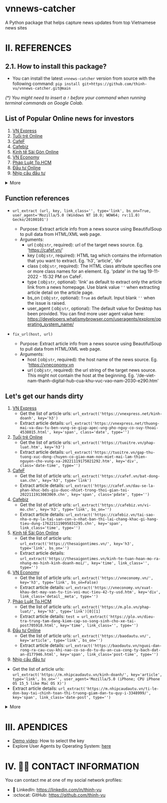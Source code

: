 # vnnews-catcher
A Python package that helps capture news updates from top Vietnamese news sites

# II. REFERENCES
## 2.1. How to install this package?
- You can install the latest `vnnews-catcher` version from source with the following command:
`pip install git+https://github.com/thinh-vu/vnnews-catcher.git@main`

_(*) You might need to insert a `!` before your command when running terminal commands on Google Colab._

## List of Popular Online news for investors
1. [VN Express](https://vnexpress.net/)
2. [Tuổi trẻ Online](https://tuoitre.vn/)
3. [CafeF](https://cafef.vn/)
4. [Cafebiz](https://cafebiz.vn/)
5. [Kinh tế Sài Gòn Online](https://thesaigontimes.vn/)
6. [VN Economy](https://vneconomy.vn/)
7. [Pháp Luật Tp.HCM](https://plo.vn/)
8. [Đầu tư Online](https://baodautu.vn/)
9. [Nhịp cầu đầu tư](https://nhipcaudautu.vn/)
<details>
    <summary> More</summary>
       10. [Diễn đàn doanh nghiệp](https://diendandoanhnghiep.vn/)
       11. [Diễn đàn kinh tế Việt Nam - Vietnamnet](https://vef.vn/)
       12. [Forbes Việt Nam](https://forbes.vn/)
       13. [Vietstock](https://vietstock.vn/)
       14. [Tin nhanh chứng khoán](https://www.tinnhanhchungkhoan.vn/)
       15. [Cafe Land](https://cafeland.vn/)
       16. [Kenh14](https://kenh14.vn/)
       17. [Dân trí](https://dantri.com.vn/)
       18. [Thanh niên](https://thanhnien.vn/)
       19. [Vietnamnet](http://vietnamnet.vn/)
       20. [Nhân dân điện tử](http://www.nhandan.com.vn/)
       21. [Lao động](http://laodong.com.vn/)
       22. [Đời sống & pháp luật](http://www.doisongphapluat.com/)
</details>

## Function references

- `url_extract (url, key, link_class='', type='link', bs_on=True, user_agent='Mozilla/5.0 (Windows NT 10.0; WOW64; rv:11.0) Gecko/20100101')`
    - Purpose: Extract article info from a news source using BeautifulSoup to pull data from HTML/XML web page.
    - Arguments:
      - url (:obj:`str`, required): url of the target news source. Eg. 'https://cafef.vn/'
      - key (:obj:`str`, required): HTML tag which contains the information that you want to extract. Eg. 'h3', 'article', 'div'
      - class (:obj:`str`, required): The HTML class attribute specifies one or more class names for an element. Eg. 'pdate' in the tag <span class="pdate">19-11-2022 - 15:32 PM </span> on CafeF.
      - type (:obj:`str`, optional): 'link' as default to extract only the article link from a news homepage. Use blank value `''` when extracting article detail on the article page.
      - bs_on (:obj:`str`, optional): `True` as default. Input blank `''` when the issue is raised.
      - user_agent (:obj:`str`, optional): The default value for Desktop has been provided. You can find more user agent value here: https://developers.whatismybrowser.com/useragents/explore/operating_system_name/

- `fix_url(host, url)`
  - Purpose: Extract article info from a news source using BeautifulSoup to pull data from HTML/XML web page.
  - Arguments:
    - host (:obj:`str`, required): the host name of the news source. Eg. 'https://vneconomy.vn
    - url (:obj:`str`, required): the url string of the target news source. This might not contain the host at the beginning. Eg. '/de-viet-nam-thanh-digital-hub-cua-khu-vuc-vao-nam-2030-e290.htm'

## Let's get our hands dirty
1. [VN Express](https://vnexpress.net/)
   - Get the list of article urls: `url_extract('https://vnexpress.net/kinh-doanh', key='h3')`
   - Extract article details: `url_extract('https://vnexpress.net/thuong-mai-va-dau-tu-ben-vung-se-giup-apec-ung-pho-nguy-co-suy-thoai-4538015.html', key='span', class='date', type='')`
2. [Tuổi trẻ Online](https://tuoitre.vn/)
   - Get the list of article urls: `url_extract('https://tuoitre.vn/phap-luat.htm', key='h3')`
   - Extract article details: `url_extract('https://tuoitre.vn/gap-thu-tuong-xuc-dong-chuyen-co-giao-mam-non-miet-mai-lam-thien-nguyen-cho-vung-xa-20221119175021292.htm', key='div', class='date-time', type='')`
3. [CafeF](https://cafef.vn/)
   - Get the list of article urls:  `url_extract('https://cafef.vn/bat-dong-san.chn', key='h3', type='link')`
   - Extract article details: `url_extract('https://cafef.vn/dau-se-la-phan-khuc-bds-giu-duoc-nhiet-trong-thoi-gian-toi-2022111913083069.chn', key='span', class='pdate', type='')`
4. [Cafebiz](https://cafebiz.vn/)
   - Get the list of article urls:  `url_extract('https://cafebiz.vn/vi-mo.chn', key='h3', type='link', bs_on='')`
   - Extract article details: `url_extract('https://cafebiz.vn/tai-sao-nha-o-my-la-tai-san-con-o-nhat-ban-thi-lai-chang-khac-gi-hang-tieu-dung-176221119095831295.chn', key='span', link_class='time', type='')`
5. [Kinh tế Sài Gòn Online](https://thesaigontimes.vn/)
   - Get the list of article urls:  `url_extract('https://thesaigontimes.vn/', key='h3', type='link', bs_on='')`
   - Extract article details: `url_extract('https://thesaigontimes.vn/kinh-te-tuan-hoan-mo-ra-nhung-mo-hinh-kinh-doanh-moi/', key='time', link_class='', type='')`
6. [VN Economy](https://vneconomy.vn/)
   - Get the list of article urls:  `url_extract('https://vneconomy.vn/', key='h3', type='link', bs_on=False)`
   - Extract article details: `url_extract('https://vneconomy.vn/xuat-khau-det-may-van-tu-tin-voi-muc-tieu-42-ty-usd.htm', key='div', link_class='detail__meta', type='')`
7. [Pháp Luật Tp.HCM](https://plo.vn/)
   - Get the list of article urls:  `url_extract('https://m.plo.vn/phap-luat/', key='h3', type='link')[0][1]`
   - Extract article details: `test = url_extract('https://plo.vn/dieu-tra-trung-tam-dang-kiem-cap-so-song-sinh-cho-xe-tai-post705918.html', key='time', link_class='', type='')`
8. [Đầu tư Online](https://baodautu.vn/)
   - Get the list of article urls:  `url_extract('https://baodautu.vn/', key='article', type='link', bs_on='')`
   - Extract article details: `url_extract('https://baodautu.vn/nguoi-dan-rong-ra-cau-cuu-khi-nao-co-so-do-tu-du-an-cua-cong-ty-bach-dat-an-d177946.html', key='span', link_class='post-time', type='')`
9.  [Nhịp cầu đầu tư](https://nhipcaudautu.vn/)
   - Get the list of article urls:  `url_extract('https://m.nhipcaudautu.vn/kinh-doanh/', key='article', type='link', bs_on='', user_agent='Mozilla/5.0 (iPhone; CPU iPhone OS 15_5 like Mac OS X)')`
   - Extract article details: `url_extract('https://m.nhipcaudautu.vn/ti-le-don-bay-tai-chinh-toan-thi-truong-giam-dan-tu-quy-i-3348999/', key='span', link_class='date-post', type='')`

<details>
    <summary> More</summary>
      1.  [Diễn đàn doanh nghiệp](https://diendandoanhnghiep.vn/)
      - Get the list of article urls:  `url_extract('https://diendandoanhnghiep.vn/', key='h3', type='link', bs_on='')`
      - Extract article details: `url_extract('https://diendandoanhnghiep.vn/https-diendandoanhnghiep-vn-dien-mat-troi-mai-nha-can-hoan-thien-co-che-ho-tro-doanh-nghiep-phat-trien-225626-html-e313.html', key='span', link_class='created_time', type='')`
      1.  [Diễn đàn kinh tế Việt Nam - Vietnamnet](https://vef.vn/)
      - Get the list of article urls:  `url_extract('https://vef.vn/diem-nong/', key='article', type='link', bs_on='')`
      - Extract article details: ``
      1.  [Forbes Việt Nam](https://forbes.vn/)
      - Get the list of article urls:  `url_extract('https://forbes.vn', key='h3', type='link', bs_on='')`
      - Extract article details: `url_extract('https://forbes.vn/m-village-cua-nguyen-hai-ninh-xay-lang-trong-pho/', key='div', link_class='forbes-single__heading-time', type='')`
      1.  [Vietstock](https://vietstock.vn/)
      - Get the list of article urls:  `url_extract('https://vietstock.vn/', key='h4', type='link', bs_on='')`
      - Extract article details: `url_extract('https://vietstock.vn/2022/11/thieu-hut-iphone-14-nguoi-dung-viet-lua-chon-iphone-doi-cu-4264-1017483.htm', key='span', link_class='date', type='')`
      1.  [Tin nhanh chứng khoán](https://www.tinnhanhchungkhoan.vn/)
      - Get the list of article urls: Doesn't work `url_extract('https://m.tinnhanhchungkhoan.vn/', key='h2', type='link', bs_on='')`
      - Extract article details: `url_extract('https://www.tinnhanhchungkhoan.vn/big-trends-sau-con-mua-troi-lai-sang-post310328.html', key='time', link_class='', type='')`
      1.  [Cafe Land](https://cafeland.vn/)
      - Get the list of article urls:  `url_extract('https://cafeland.vn/', key='h3', type='link', bs_on='')`
      - Extract article details: `url_extract('https://cafeland.vn/phan-tich/bien-doi-khi-hau-dang-leo-thang-nhung-doanh-nghiep-chu-yeu-doi-pho-114941.html', key='div', link_class='info-date right', type='')`
      1.  [Kenh14](https://kenh14.vn/)
      - Get the list of article urls:  `url_extract('https://m.kenh14.vn/doi-song.chn', key='h3', type='link')`
      - Extract article details: `url_extract('https://m.kenh14.vn/phia-sau-nhung-gen-z-okela-co-luc-that-bai-co-luc-khong-on-lam-nhung-chua-bao-gio-ngung-no-luc-20221119153833146.chn', key='span', link_class='kbwcm-time', type='')`
      1.  [Dân trí](https://dantri.com.vn/)
      - Get the list of article urls:  `url_extract('https://dantri.com.vn/', key='h3', type='link', bs_on='')`
      - Extract article details: `url_extract('https://dantri.com.vn/the-gioi/moscow-cao-buoc-ukraine-kich-dong-xung-dot-quan-su-nga-nato-20221119145209276.htm', key='time', link_class='author-time', type='')`
      1.  [Thanh niên](https://thanhnien.vn/)
      - Get the list of article urls:  ``
      - Extract article details: ``
      1.  [Vietnamnet](http://vietnamnet.vn/)
      - Get the list of article urls:  ``
      - Extract article details: ``
      1.  [Nhân dân điện tử](http://www.nhandan.com.vn/)
      - Get the list of article urls:  ``
      - Extract article details: ``
      1.  [Lao động](http://laodong.com.vn/)
      - Get the list of article urls:  ``
      - Extract article details: ``
      1.  [Đời sống & pháp luật](http://www.doisongphapluat.com/)
      - Get the list of article urls:  ``
      - Extract article details: ``
</details>

# III. APENDICES
- [Demo video](https://youtu.be/S_Jx_TgSTTw): How to select the key 
- Explore User Agents by Operating System: [here](https://developers.whatismybrowser.com/useragents/explore/operating_system_name/)

# IV. 🙋‍♂️ CONTACT INFORMATION
You can contact me at one of my social network profiles:

- 💼 LinkedIn: https://linkedin.com/in/thinh-vu
- :octocat: GitHub: https://github.com/thinh-vu
